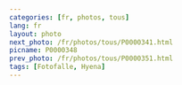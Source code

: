 ```yaml
---
categories: [fr, photos, tous]
lang: fr
layout: photo
next_photo: /fr/photos/tous/P0000341.html
picname: P0000348
prev_photo: /fr/photos/tous/P0000351.html
tags: [Fotofalle, Hyena]
---
```

